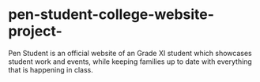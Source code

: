 # pen-student-college-website-project-
Pen Student is an official website of an Grade XI student which showcases student work and events, while keeping families up to date with everything that is happening in class.

